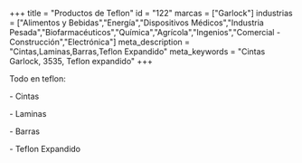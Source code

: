 +++
title = "Productos de Teflon"
id = "122"
marcas = ["Garlock"]
industrias = ["Alimentos y Bebidas","Energía","Dispositivos Médicos","Industria Pesada","Biofarmacéuticos","Química","Agrícola","Ingenios","Comercial - Construcción","Electrónica"]
meta_description = "Cintas,Laminas,Barras,Teflon Expandido"
meta_keywords = "Cintas Garlock, 3535, Teflon expandido"
+++
<p>Todo en teflon:</p>
<p>- Cintas</p>
<p>- Laminas</p>
<p>- Barras</p>
<p>- Teflon Expandido</p>